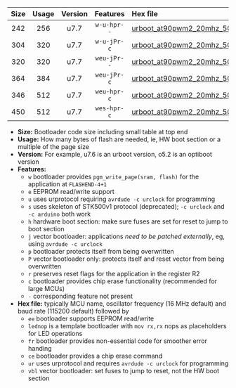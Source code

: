 |Size|Usage|Version|Features|Hex file|
|:-:|:-:|:-:|:-:|:--|
|242|256|u7.7|`w-u-hpr--`|[urboot_at90pwm2_20mhz_500000bps_lednop_ur.hex](https://raw.githubusercontent.com/stefanrueger/urboot.hex/main/mcus/at90pwm2/fcpu_20mhz/500000_bps/urboot_at90pwm2_20mhz_500000bps_lednop_ur.hex)|
|304|320|u7.7|`w-u-jPr-c`|[urboot_at90pwm2_20mhz_500000bps_lednop_fr_ce_ur_vbl.hex](https://raw.githubusercontent.com/stefanrueger/urboot.hex/main/mcus/at90pwm2/fcpu_20mhz/500000_bps/urboot_at90pwm2_20mhz_500000bps_lednop_fr_ce_ur_vbl.hex)|
|320|320|u7.7|`weu-jPr--`|[urboot_at90pwm2_20mhz_500000bps_ee_lednop_ur_vbl.hex](https://raw.githubusercontent.com/stefanrueger/urboot.hex/main/mcus/at90pwm2/fcpu_20mhz/500000_bps/urboot_at90pwm2_20mhz_500000bps_ee_lednop_ur_vbl.hex)|
|364|384|u7.7|`weu-jPr-c`|[urboot_at90pwm2_20mhz_500000bps_ee_lednop_fr_ce_ur_vbl.hex](https://raw.githubusercontent.com/stefanrueger/urboot.hex/main/mcus/at90pwm2/fcpu_20mhz/500000_bps/urboot_at90pwm2_20mhz_500000bps_ee_lednop_fr_ce_ur_vbl.hex)|
|346|512|u7.7|`weu-hpr-c`|[urboot_at90pwm2_20mhz_500000bps_ee_lednop_fr_ce_ur.hex](https://raw.githubusercontent.com/stefanrueger/urboot.hex/main/mcus/at90pwm2/fcpu_20mhz/500000_bps/urboot_at90pwm2_20mhz_500000bps_ee_lednop_fr_ce_ur.hex)|
|450|512|u7.7|`wes-hpr-c`|[urboot_at90pwm2_20mhz_500000bps_ee_lednop_fr_ce.hex](https://raw.githubusercontent.com/stefanrueger/urboot.hex/main/mcus/at90pwm2/fcpu_20mhz/500000_bps/urboot_at90pwm2_20mhz_500000bps_ee_lednop_fr_ce.hex)|

- **Size:** Bootloader code size including small table at top end
- **Usage:** How many bytes of flash are needed, ie, HW boot section or a multiple of the page size
- **Version:** For example, u7.6 is an urboot version, o5.2 is an optiboot version
- **Features:**
  + `w` bootloader provides `pgm_write_page(sram, flash)` for the application at `FLASHEND-4+1`
  + `e` EEPROM read/write support
  + `u` uses urprotocol requiring `avrdude -c urclock` for programming
  + `s` uses skeleton of STK500v1 protocol (deprecated); `-c urclock` and `-c arduino` both work
  + `h` hardware boot section: make sure fuses are set for reset to jump to boot section
  + `j` vector bootloader: applications *need to be patched externally*, eg, using `avrdude -c urclock`
  + `p` bootloader protects itself from being overwritten
  + `P` vector bootloader only: protects itself and reset vector from being overwritten
  + `r` preserves reset flags for the application in the register R2
  + `c` bootloader provides chip erase functionality (recommended for large MCUs)
  + `-` corresponding feature not present
- **Hex file:** typically MCU name, oscillator frequency (16 MHz default) and baud rate (115200 default) followed by
  + `ee` bootloader supports EEPROM read/write
  + `lednop` is a template bootloader with `mov rx,rx` nops as placeholders for LED operations
  + `fr` bootloader provides non-essential code for smoother error handing
  + `ce` bootloader provides a chip erase command
  + `ur` uses urprotocol and requires `avrdude -c urclock` for programming
  + `vbl` vector bootloader: set fuses to jump to reset, not the HW boot section
